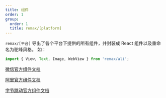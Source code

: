 ```yaml
---
title: 组件
order: 1
group:
  order: 1
  title: remax/[platform]
---
```


`remax/[平台]` 导出了各个平台下提供的所有组件，并封装成 React 组件以及重命名为驼峰风格。 如：

```jsx
import { View, Text, Image, WebView } from 'remax/ali';
```

[微信官方组件文档](https://developers.weixin.qq.com/miniprogram/dev/component/)

[阿里官方组件文档](https://opendocs.alipay.com/mini/component)

[字节跳动官方组件文档](https://microapp.bytedance.com/dev/cn/mini-app/develop/component/introduction/basic-component)
